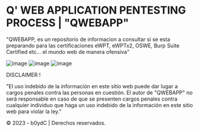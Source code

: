 # Q' WEB APPLICATION PENTESTING PROCESS | "QWEBAPP"

"QWEBAPP, es un repositorio de informacion a consultar si se esta preparando para las certificaciones eWPT, eWPTx2, OSWE, Burp Suite Certified etc... el mundo web de manera ofensiva" 

![image](https://user-images.githubusercontent.com/39641738/227451979-4962acf1-993a-44c8-96e0-211c1f16286c.png)
![image](https://user-images.githubusercontent.com/39641738/227450469-2d9d88de-bdc2-44ed-914b-22d73b2768bb.png)
![image](https://user-images.githubusercontent.com/39641738/227452658-2e61cbbc-9c9a-4953-bbf6-2b04dba020c1.png)

DISCLAIMER !

"El uso indebido de la información en este sitio web puede dar lugar a cargos penales contra las personas en cuestión. El autor de "QWEBAPP" no será responsable en caso de que se presenten cargos penales contra cualquier individuo que haga un uso indebido de la información en este sitio web para violar la ley."

© 2023 - b0ydC | Derechos reservados.

